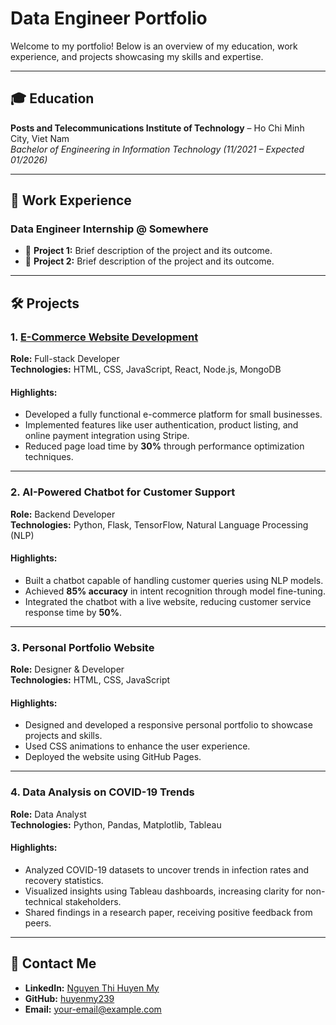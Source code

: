 # Data Engineer Portfolio

Welcome to my portfolio! Below is an overview of my education, work experience, and projects showcasing my skills and expertise.

---

## 🎓 Education
**Posts and Telecommunications Institute of Technology** – Ho Chi Minh City, Viet Nam  
*Bachelor of Engineering in Information Technology (11/2021 – Expected 01/2026)*  

---

## 💼 Work Experience
### Data Engineer Internship @ Somewhere  
- 📂 **Project 1:** Brief description of the project and its outcome.  
- 📂 **Project 2:** Brief description of the project and its outcome.

---

## 🛠️ Projects

### 1. [E-Commerce Website Development](https://github.com/username/ecommerce-project)  
**Role:** Full-stack Developer  
**Technologies:** HTML, CSS, JavaScript, React, Node.js, MongoDB  
#### Highlights:  
- Developed a fully functional e-commerce platform for small businesses.  
- Implemented features like user authentication, product listing, and online payment integration using Stripe.  
- Reduced page load time by **30%** through performance optimization techniques.

---

### 2. **AI-Powered Chatbot for Customer Support**  
**Role:** Backend Developer  
**Technologies:** Python, Flask, TensorFlow, Natural Language Processing (NLP)  
#### Highlights:  
- Built a chatbot capable of handling customer queries using NLP models.  
- Achieved **85% accuracy** in intent recognition through model fine-tuning.  
- Integrated the chatbot with a live website, reducing customer service response time by **50%**.

---

### 3. **Personal Portfolio Website**  
**Role:** Designer & Developer  
**Technologies:** HTML, CSS, JavaScript  
#### Highlights:  
- Designed and developed a responsive personal portfolio to showcase projects and skills.  
- Used CSS animations to enhance the user experience.  
- Deployed the website using GitHub Pages.

---

### 4. **Data Analysis on COVID-19 Trends**  
**Role:** Data Analyst  
**Technologies:** Python, Pandas, Matplotlib, Tableau  
#### Highlights:  
- Analyzed COVID-19 datasets to uncover trends in infection rates and recovery statistics.  
- Visualized insights using Tableau dashboards, increasing clarity for non-technical stakeholders.  
- Shared findings in a research paper, receiving positive feedback from peers.

---

## 📧 Contact Me
- **LinkedIn:** [Nguyen Thi Huyen My](https://www.linkedin.com/in/huyen-my-a90816235)  
- **GitHub:** [huyenmy239](https://github.com/huyenmy239)  
- **Email:** [your-email@example.com](mailto:your-email@example.com)  
